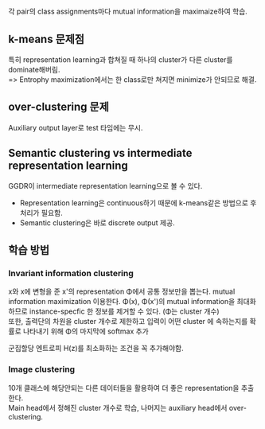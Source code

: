 #

각 pair의 class assignments마다 mutual information을 maximaize하여 학습.


## k-means 문제점
특히 representation learning과 합쳐질 때 하나의 cluster가 다른 cluster를 dominate해버림.  
=> Entrophy maximization에서는 한 class로만 쳐지면 minimize가 안되므로 해결.

## over-clustering 문제
Auxiliary output layer로 test 타임에는 무시.


## Semantic clustering vs intermediate representation learning
GGDR이 intermediate representation learning으로 볼 수 있다.
* Representation learning은 continuous하기 때문에 k-means같은 방법으로 후처리가 필요함.
* Semantic clustering은 바로 discrete output 제공.


## 학습 방법
### Invariant information clustering
x와 x에 변형을 준 x'의 representation Φ에서 공통 정보만을 뽑는다. mutual information maximization 이용한다.
Φ(x), Φ(x')의 mutual information을 최대화하므로 instance-specfic 한 정보를 제거할 수 있다. (Φ는 cluster 개수)  
또한, 출력단의 차원을 cluster 개수로 제한하고 입력이 어떤 cluster 에 속하는지를 확률로 나타내기 위해 Φ의 마지막에 softmax 추가

군집할당 엔트로피 H(z)를 최소화하는 조건을 꼭 추가해야함.

### Image clustering
10개 클래스에 해당안되는 다른 데이터들을 활용하여 더 좋은 representation을 추출한다.  
Main head에서 정해진 cluster 개수로 학습, 나머지는 auxiliary head에서 over-clustering.
